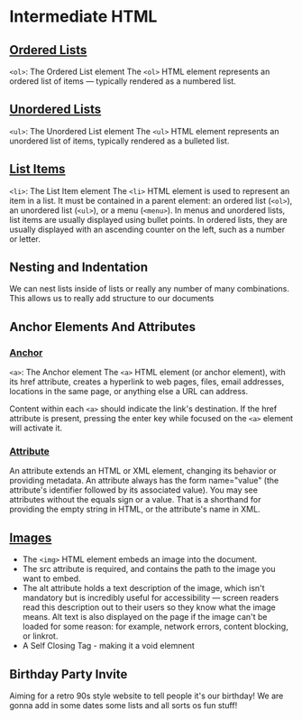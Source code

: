 # Intermediate HTML

## [Ordered Lists](https://developer.mozilla.org/en-US/docs/Web/HTML/Element/ol)
`<ol>`: The Ordered List element
The `<ol>` HTML element represents an ordered list of items — typically rendered as a numbered list.
## [Unordered Lists](https://developer.mozilla.org/en-US/docs/Web/HTML/Element/ul)
`<ul>`: The Unordered List element
The `<ul>` HTML element represents an unordered list of items, typically rendered as a bulleted list.
## [List Items](https://developer.mozilla.org/en-US/docs/Web/HTML/Element/li)
`<li>`: The List Item element
The `<li>` HTML element is used to represent an item in a list. It must be contained in a parent element: an ordered list (`<ol>`), an unordered list (`<ul>`), or a menu (`<menu>`). In menus and unordered lists, list items are usually displayed using bullet points. In ordered lists, they are usually displayed with an ascending counter on the left, such as a number or letter.

## Nesting and Indentation
We can nest lists inside of lists or really any number of many combinations.
This allows us to really add structure to our documents

## Anchor Elements And Attributes
### [Anchor](https://developer.mozilla.org/en-US/docs/Web/HTML/Element/a)
`<a>`: The Anchor element
The `<a>` HTML element (or anchor element), with its href attribute, creates a hyperlink to web pages, files, email addresses, locations in the same page, or anything else a URL can address.

Content within each `<a>` should indicate the link's destination. If the href attribute is present, pressing the enter key while focused on the `<a>` element will activate it.

### [Attribute](https://developer.mozilla.org/en-US/docs/Glossary/Attribute)
An attribute extends an HTML or XML element, changing its behavior or providing metadata.
An attribute always has the form name="value" (the attribute's identifier followed by its associated value).
You may see attributes without the equals sign or a value. That is a shorthand for providing the empty string in HTML, or the attribute's name in XML.

## [Images](https://developer.mozilla.org/en-US/docs/Web/HTML/Element/img)
- The `<img>` HTML element embeds an image into the document.
- The src attribute is required, and contains the path to the image you want to embed.
- The alt attribute holds a text description of the image, which isn't mandatory but is incredibly useful for accessibility — screen readers read this description out to their users so they know what the image means. Alt text is also displayed on the page if the image can't be loaded for some reason: for example, network errors, content blocking, or linkrot.
- A Self Closing Tag - making it a void elemnent

## Birthday Party Invite
Aiming for a retro 90s style website to tell people it's our birthday! We are gonna add in some dates some lists and all sorts os fun stuff!